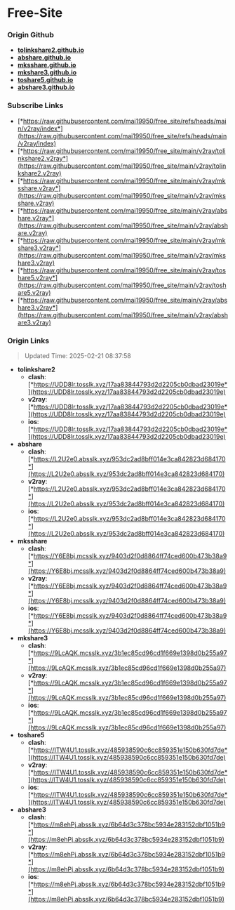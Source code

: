 # Free-Site

### Origin Github

- [**tolinkshare2.github.io**](https://github.com/tolinkshare2/tolinkshare2.github.io)
- [**abshare.github.io**](https://github.com/abshare/abshare.github.io)
- [**mksshare.github.io**](https://github.com/mksshare/mksshare.github.io)
- [**mkshare3.github.io**](https://github.com/mkshare3/mkshare3.github.io)
- [**toshare5.github.io**](https://github.com/toshare5/toshare5.github.io)
- [**abshare3.github.io**](https://github.com/abshare3/abshare3.github.io)

### Subscribe Links

- [*https://raw.githubusercontent.com/mai19950/free_site/refs/heads/main/v2ray/index*](https://raw.githubusercontent.com/mai19950/free_site/refs/heads/main/v2ray/index)
- [*https://raw.githubusercontent.com/mai19950/free_site/main/v2ray/tolinkshare2.v2ray*](https://raw.githubusercontent.com/mai19950/free_site/main/v2ray/tolinkshare2.v2ray)
- [*https://raw.githubusercontent.com/mai19950/free_site/main/v2ray/mksshare.v2ray*](https://raw.githubusercontent.com/mai19950/free_site/main/v2ray/mksshare.v2ray)
- [*https://raw.githubusercontent.com/mai19950/free_site/main/v2ray/abshare.v2ray*](https://raw.githubusercontent.com/mai19950/free_site/main/v2ray/abshare.v2ray)
- [*https://raw.githubusercontent.com/mai19950/free_site/main/v2ray/mkshare3.v2ray*](https://raw.githubusercontent.com/mai19950/free_site/main/v2ray/mkshare3.v2ray)
- [*https://raw.githubusercontent.com/mai19950/free_site/main/v2ray/toshare5.v2ray*](https://raw.githubusercontent.com/mai19950/free_site/main/v2ray/toshare5.v2ray)
- [*https://raw.githubusercontent.com/mai19950/free_site/main/v2ray/abshare3.v2ray*](https://raw.githubusercontent.com/mai19950/free_site/main/v2ray/abshare3.v2ray)

### Origin Links

> Updated Time: 2025-02-21 08:37:58

- **tolinkshare2**
  - **clash**: [*https://UDD8lr.tosslk.xyz/17aa83844793d2d2205cb0dbad23019e*](https://UDD8lr.tosslk.xyz/17aa83844793d2d2205cb0dbad23019e)
  - **v2ray**: [*https://UDD8lr.tosslk.xyz/17aa83844793d2d2205cb0dbad23019e*](https://UDD8lr.tosslk.xyz/17aa83844793d2d2205cb0dbad23019e)
  - **ios**: [*https://UDD8lr.tosslk.xyz/17aa83844793d2d2205cb0dbad23019e*](https://UDD8lr.tosslk.xyz/17aa83844793d2d2205cb0dbad23019e)
- **abshare**
  - **clash**: [*https://L2U2e0.absslk.xyz/953dc2ad8bff014e3ca842823d684170*](https://L2U2e0.absslk.xyz/953dc2ad8bff014e3ca842823d684170)
  - **v2ray**: [*https://L2U2e0.absslk.xyz/953dc2ad8bff014e3ca842823d684170*](https://L2U2e0.absslk.xyz/953dc2ad8bff014e3ca842823d684170)
  - **ios**: [*https://L2U2e0.absslk.xyz/953dc2ad8bff014e3ca842823d684170*](https://L2U2e0.absslk.xyz/953dc2ad8bff014e3ca842823d684170)
- **mksshare**
  - **clash**: [*https://Y6E8bj.mcsslk.xyz/9403d2f0d8864ff74ced600b473b38a9*](https://Y6E8bj.mcsslk.xyz/9403d2f0d8864ff74ced600b473b38a9)
  - **v2ray**: [*https://Y6E8bj.mcsslk.xyz/9403d2f0d8864ff74ced600b473b38a9*](https://Y6E8bj.mcsslk.xyz/9403d2f0d8864ff74ced600b473b38a9)
  - **ios**: [*https://Y6E8bj.mcsslk.xyz/9403d2f0d8864ff74ced600b473b38a9*](https://Y6E8bj.mcsslk.xyz/9403d2f0d8864ff74ced600b473b38a9)
- **mkshare3**
  - **clash**: [*https://9LcAQK.mcsslk.xyz/3b1ec85cd96cd1f669e1398d0b255a97*](https://9LcAQK.mcsslk.xyz/3b1ec85cd96cd1f669e1398d0b255a97)
  - **v2ray**: [*https://9LcAQK.mcsslk.xyz/3b1ec85cd96cd1f669e1398d0b255a97*](https://9LcAQK.mcsslk.xyz/3b1ec85cd96cd1f669e1398d0b255a97)
  - **ios**: [*https://9LcAQK.mcsslk.xyz/3b1ec85cd96cd1f669e1398d0b255a97*](https://9LcAQK.mcsslk.xyz/3b1ec85cd96cd1f669e1398d0b255a97)
- **toshare5**
  - **clash**: [*https://ITW4U1.tosslk.xyz/485938590c6cc859351e150b630fd7de*](https://ITW4U1.tosslk.xyz/485938590c6cc859351e150b630fd7de)
  - **v2ray**: [*https://ITW4U1.tosslk.xyz/485938590c6cc859351e150b630fd7de*](https://ITW4U1.tosslk.xyz/485938590c6cc859351e150b630fd7de)
  - **ios**: [*https://ITW4U1.tosslk.xyz/485938590c6cc859351e150b630fd7de*](https://ITW4U1.tosslk.xyz/485938590c6cc859351e150b630fd7de)
- **abshare3**
  - **clash**: [*https://m8ehPj.absslk.xyz/6b64d3c378bc5934e283152dbf1051b9*](https://m8ehPj.absslk.xyz/6b64d3c378bc5934e283152dbf1051b9)
  - **v2ray**: [*https://m8ehPj.absslk.xyz/6b64d3c378bc5934e283152dbf1051b9*](https://m8ehPj.absslk.xyz/6b64d3c378bc5934e283152dbf1051b9)
  - **ios**: [*https://m8ehPj.absslk.xyz/6b64d3c378bc5934e283152dbf1051b9*](https://m8ehPj.absslk.xyz/6b64d3c378bc5934e283152dbf1051b9)
